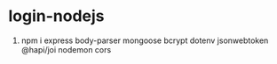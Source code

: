 # login-nodejs

1. npm i express body-parser mongoose bcrypt dotenv jsonwebtoken @hapi/joi nodemon cors